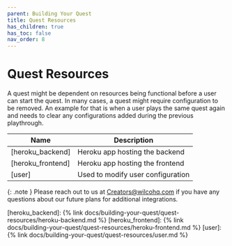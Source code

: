 ```yaml
---
parent: Building Your Quest
title: Quest Resources
has_children: true
has_toc: false
nav_order: 8
---
```


# Quest Resources

A quest might be dependent on resources being functional before a user can start the quest. In many cases, a quest might require configuration to be removed. An example for that is when a user plays the same quest again and needs to clear any configurations added during the previous playthrough.

| Name              | Description                       |
|-------------------|-----------------------------------|
| [heroku_backend]  | Heroku app hosting the backend    |
| [heroku_frontend] | Heroku app hosting the frontend   |
| [user]            | Used to modify user configuration |


{: .note }
Please reach out to us at [Creators@wilcohq.com](creators@wilcohq.com) if you have any questions about our future plans for additional integrations.  

[heroku_backend]: {% link docs/building-your-quest/quest-resources/heroku-backend.md %}
[heroku_frontend]: {% link docs/building-your-quest/quest-resources/heroku-frontend.md %}
[user]: {% link docs/building-your-quest/quest-resources/user.md %}
